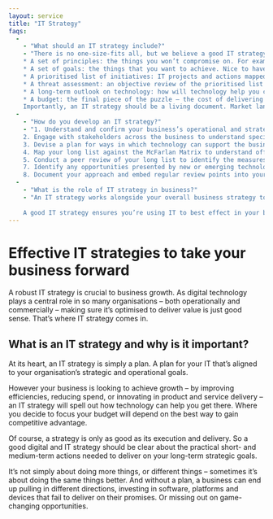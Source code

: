 ```yaml
---
layout: service
title: "IT Strategy"
faqs:
  - 
    - "What should an IT strategy include?"
    - "There is no one-size-fits all, but we believe a good IT strategy should include the following:
    * A set of principles: the things you won’t compromise on. For example, all future technology solutions will be based on open-source software.
    * A set of goals: the things that you want to achieve. Nice to haves but not project deal breakers.
    * A prioritised list of initiatives: IT projects and actions mapped to the McFarlan Matrix to identify offensive versus defensive measures. And quick turnaround versus strategic ones.
    * A threat assessment: an objective review of the prioritised list through the lens of macro factors that may affect it. For example, competitor activity or legislative changes
    * A long-term outlook on technology: how will technology help you capitalise on opportunities and/or mitigate threats to deliver your prioritised list of initiatives?
    * A budget: the final piece of the puzzle – the cost of delivering the strategy.
    Importantly, an IT strategy should be a living document. Market landscapes change, technologies evolve, and business objectives will change with them. Regular review and updates should be embedded in your strategy."
  - 
    - "How do you develop an IT strategy?"
    - "1. Understand and confirm your business’s operational and strategic goals
    2. Engage with stakeholders across the business to understand specific IT requirements/pain points
    3. Devise a plan for ways in which technology can support the business in achieving its goals. At this stage it will be a long list of potential initiatives
    4. Map your long list against the McFarlan Matrix to understand offensive versus defensive measures, and tactical versus strategic
    5. Conduct a peer review of your long list to identify the measures that will deliver genuine commercial value and define a prioritised list of activity6. Conduct a threat assessment by considering macro factors that may affect your strategy
    7. Identify any opportunities presented by new or emerging technologies
    8. Document your approach and embed regular review points into your internal processes"
  - 
    - "What is the role of IT strategy in business?"
    - "An IT strategy works alongside your overall business strategy to define how technology will help you achieve your organisational goals. In some cases, it can even help define those goals in the first place.
    
    A good IT strategy ensures you’re using IT to best effect in your business. It helps you gain competitive advantage by improving or innovating in product and service delivery. And it means all stakeholders are aligned with and understand the role IT should play in the business."
---
```


# Effective IT strategies to take your business forward
A robust IT strategy is crucial to business growth. As digital technology plays a central role in so many organisations – both operationally and commercially – making sure it’s optimised to deliver value is just good sense. That’s where IT strategy comes in.

## What is an IT strategy and why is it important?
At its heart, an IT strategy is simply a plan. A plan for your IT that’s aligned to your organisation’s strategic and operational goals.

However your business is looking to achieve growth – by improving efficiencies, reducing spend, or innovating in product and service delivery – an IT strategy will spell out how technology can help you get there. Where you decide to focus your budget will depend on the best way to gain competitive advantage.

Of course, a strategy is only as good as its execution and delivery. So a good digital and IT strategy should be clear about the practical short- and medium-term actions needed to deliver on your long-term strategic goals.

It’s not simply about doing more things, or different things – sometimes it’s about doing the same things better. And without a plan, a business can end up pulling in different directions, investing in software, platforms and devices that fail to deliver on their promises. Or missing out on game-changing opportunities.